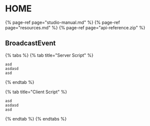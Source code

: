 # HOME

{% page-ref page="studio-manual.md" %}
{% page-ref page="resources.md" %}
{% page-ref page="api-reference.zip" %}

## BroadcastEvent

{% tabs %}
{% tab title="Server Script" %}
```text
asd
asdasd
asd
```
{% endtab %}

{% tab title="Client Script" %}
```text
asd
asdasd
asd
```
{% endtab %}
{% endtabs %}
